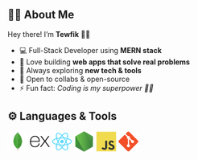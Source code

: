 ## 👨‍💻 About Me  

Hey there! I’m **Tewfik** 🙋‍♂️  
- 💻 Full-Stack Developer using **MERN stack**  
- 🚀 Love building **web apps that solve real problems**  
- 🌱 Always exploring **new tech & tools**  
- 🤝 Open to collabs & open-source  
- ⚡ Fun fact: *Coding is my superpower 🦸‍♂️*


## ⚙️ Languages & Tools

<p align="left">
  <img src="https://raw.githubusercontent.com/devicons/devicon/master/icons/mongodb/mongodb-original.svg" alt="MongoDB" width="40" height="40"/> 
  <img src="https://raw.githubusercontent.com/devicons/devicon/master/icons/express/express-original.svg" alt="Express.js" width="40" height="40"/> 
  <img src="https://raw.githubusercontent.com/devicons/devicon/master/icons/react/react-original.svg" alt="React" width="40" height="40"/> 
  <img src="https://raw.githubusercontent.com/devicons/devicon/master/icons/nodejs/nodejs-original.svg" alt="Node.js" width="40" height="40"/> 
  <img src="https://raw.githubusercontent.com/devicons/devicon/master/icons/javascript/javascript-original.svg" alt="JavaScript" width="40" height="40"/> 
  <img src="https://raw.githubusercontent.com/devicons/devicon/master/icons/git/git-original.svg" alt="Git" width="40" height="40"/>  
</p>

